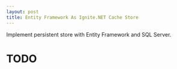 ```yaml
---
layout: post
title: Entity Framework As Ignite.NET Cache Store
---
```


Implement persistent store with Entity Framework and SQL Server. 

# TODO
